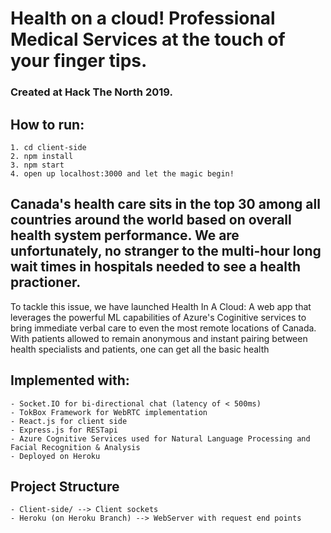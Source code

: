 # Health on a cloud! Professional Medical Services at the touch of your finger tips. #
### Created at Hack The North 2019. ###

## How to run: ##
    1. cd client-side
    2. npm install
    3. npm start
    4. open up localhost:3000 and let the magic begin!

## Canada's health care sits in the top 30 among all countries around the world based on overall health system performance. We are unfortunately, no stranger to the multi-hour long wait times in hospitals needed to see a health practioner. ##
To tackle this issue, we have launched Health In A Cloud: A web app that leverages the powerful ML capabilities of Azure's Coginitive services to bring immediate verbal care to even the most remote locations of Canada. With patients allowed to remain anonymous and instant pairing between health specialists and patients, one can get all the basic health 

## Implemented with: ##
    - Socket.IO for bi-directional chat (latency of < 500ms)
    - TokBox Framework for WebRTC implementation
    - React.js for client side
    - Express.js for RESTapi
    - Azure Cognitive Services used for Natural Language Processing and Facial Recognition & Analysis
    - Deployed on Heroku

## Project Structure ##
    - Client-side/ --> Client sockets 
    - Heroku (on Heroku Branch) --> WebServer with request end points
